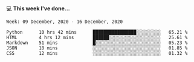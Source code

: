 💻 **This week I've done...**

<!--START_SECTION:waka-->
```text
Week: 09 December, 2020 - 16 December, 2020

Python      10 hrs 42 mins      ████████████████░░░░░░░░░   65.21 % 
HTML        4 hrs 12 mins       ██████░░░░░░░░░░░░░░░░░░░   25.61 % 
Markdown    51 mins             █░░░░░░░░░░░░░░░░░░░░░░░░   05.23 % 
JSON        18 mins             ░░░░░░░░░░░░░░░░░░░░░░░░░   01.85 % 
CSS         12 mins             ░░░░░░░░░░░░░░░░░░░░░░░░░   01.32 %
```
<!--END_SECTION:waka-->
